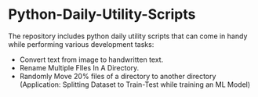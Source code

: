 # Python-Daily-Utility-Scripts

The repository includes python daily utility scripts that can come in handy while performing various development tasks:

- Convert text from image to handwritten text.
- Rename Multiple FIles In A Directory.
- Randomly Move 20% files of a directory to another directory (Application: Splitting Dataset to Train-Test while training an ML Model)
